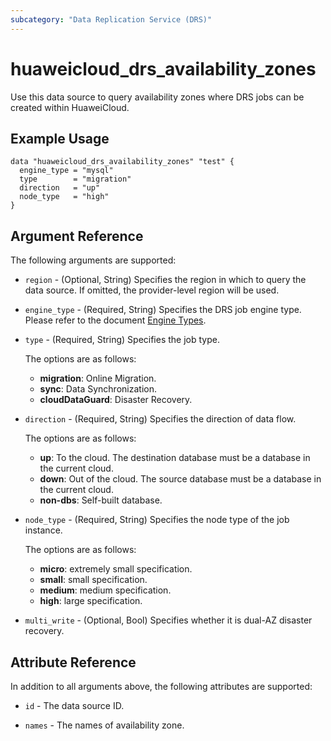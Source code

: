 ```yaml
---
subcategory: "Data Replication Service (DRS)"
---
```


# huaweicloud_drs_availability_zones

Use this data source to query availability zones where DRS jobs can be created within HuaweiCloud.

## Example Usage

```hcl
data "huaweicloud_drs_availability_zones" "test" {
  engine_type = "mysql"
  type        = "migration"
  direction   = "up"
  node_type   = "high"
}
```

## Argument Reference

The following arguments are supported:

* `region` - (Optional, String) Specifies the region in which to query the data source.
  If omitted, the provider-level region will be used.

* `engine_type` - (Required, String) Specifies the DRS job engine type.
  Please refer to the document [Engine Types](https://support.huaweicloud.com/intl/en-us/api-drs/drs_api_0159.html).

* `type` - (Required, String) Specifies the job type.

  The options are as follows:
  + **migration**: Online Migration.
  + **sync**: Data Synchronization.
  + **cloudDataGuard**: Disaster Recovery.

* `direction` - (Required, String) Specifies the direction of data flow.

  The options are as follows:
  + **up**: To the cloud. The destination database must be a database in the current cloud.
  + **down**: Out of the cloud. The source database must be a database in the current cloud.
  + **non-dbs**: Self-built database.

* `node_type` - (Required, String) Specifies the node type of the job instance.

  The options are as follows:
  + **micro**: extremely small specification.
  + **small**: small specification.
  + **medium**: medium specification.
  + **high**: large specification.

* `multi_write` - (Optional, Bool) Specifies whether it is dual-AZ disaster recovery.

## Attribute Reference

In addition to all arguments above, the following attributes are supported:

* `id` - The data source ID.

* `names` - The names of availability zone.
